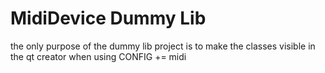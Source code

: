 # MidiDevice Dummy Lib 

the only purpose of the dummy lib project is to make the classes visible in the qt creator when using CONFIG += midi